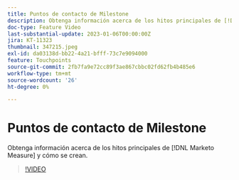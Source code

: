 ```yaml
---
title: Puntos de contacto de Milestone
description: Obtenga información acerca de los hitos principales de [!DNL Marketo Measure] y cómo se crean.
doc-type: Feature Video
last-substantial-update: 2023-01-06T00:00:00Z
jira: KT-11323
thumbnail: 347215.jpeg
exl-id: da03138d-bb22-4a21-bfff-73c7e9094000
feature: Touchpoints
source-git-commit: 2fb7fa9e72cc89f3ae867cbbc02fd62fb4b485e6
workflow-type: tm+mt
source-wordcount: '26'
ht-degree: 0%

---
```


# Puntos de contacto de Milestone

Obtenga información acerca de los hitos principales de [!DNL Marketo Measure] y cómo se crean.

>[!VIDEO](https://video.tv.adobe.com/v/347215/?quality=12&learn=on)
